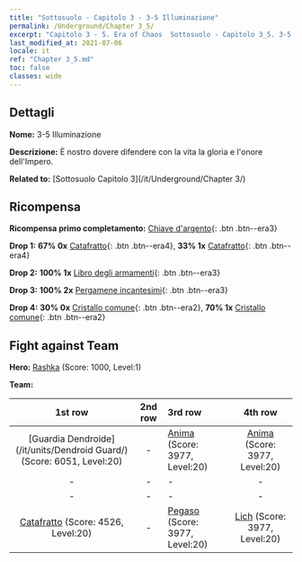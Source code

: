 ```yaml
---
title: "Sottosuolo - Capitolo 3 - 3-5 Illuminazione"
permalink: /Underground/Chapter 3_5/
excerpt: "Capitolo 3 - 5. Era of Chaos  Sottosuolo - Capitolo 3_5. 3-5 Illuminazione"
last_modified_at: 2021-07-06
locale: it
ref: "Chapter 3_5.md"
toc: false
classes: wide
---
```


## Dettagli

 **Nome:** 3-5 Illuminazione

 **Descrizione:** È nostro dovere difendere con la vita la gloria e l'onore dell'Impero.

 **Related to:** [Sottosuolo Capitolo 3](/it/Underground/Chapter 3/)

## Ricompensa

 **Ricompensa primo completamento:** [Chiave d'argento](/ItemsIT/con_693/){: .btn .btn--era3}

 **Drop 1:** **67% 0x** [Catafratto](/ItemsIT/unt_195/){: .btn .btn--era4}, **33% 1x** [Catafratto](/ItemsIT/unt_195/){: .btn .btn--era4}

 **Drop 2:** **100% 1x** [Libro degli armamenti](/ItemsIT/mat_18/){: .btn .btn--era3}

 **Drop 3:** **100% 2x** [Pergamene incantesimi](/ItemsIT/con_694/){: .btn .btn--era3}

 **Drop 4:** **30% 0x** [Cristallo comune](/ItemsIT/mat_11/){: .btn .btn--era2}, **70% 1x** [Cristallo comune](/ItemsIT/mat_11/){: .btn .btn--era2}


## Fight against Team
 **Hero:** [Rashka](/it/heroes/Rashka/) (Score: 1000, Level:1)

 **Team:**


  | 1st row | 2nd row | 3rd row | 4th row |
  |:----:|:----:|:----|:----:|
  | [Guardia Dendroide](/it/units/Dendroid Guard/) (Score: 6051, Level:20)  | - | [Anima](/it/units/Wight/) (Score: 3977, Level:20)  | [Anima](/it/units/Wight/) (Score: 3977, Level:20)  |
  | - | - | - | - |
  | - | - | - | - |
  | [Catafratto](/it/units/Cavalier/) (Score: 4526, Level:20)  | - | [Pegaso](/it/units/Pegasus/) (Score: 3977, Level:20)  | [Lich](/it/units/Lich/) (Score: 3977, Level:20)  |


